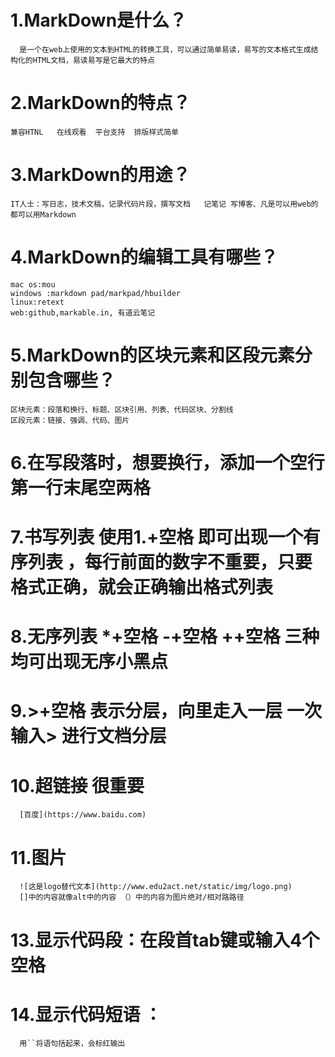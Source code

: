 # 1.MarkDown是什么？
      是一个在web上使用的文本到HTML的转换工具，可以通过简单易读，易写的文本格式生成结构化的HTML文档，易读易写是它最大的特点
# 2.MarkDown的特点？
    兼容HTNL   在线观看  平台支持  排版样式简单
# 3.MarkDown的用途？
    IT人士：写日志，技术文稿，记录代码片段，撰写文档   记笔记 写博客、凡是可以用web的都可以用Markdown
# 4.MarkDown的编辑工具有哪些？
    mac os:mou
    windows :markdown pad/markpad/hbuilder
    linux:retext
    web:github,markable.in, 有道云笔记
# 5.MarkDown的区块元素和区段元素分别包含哪些？
    区块元素：段落和换行、标题、区块引用、列表、代码区块、分割线
    区段元素：链接、强调、代码、图片

# 6.在写段落时，想要换行，添加一个空行   第一行末尾空两格
# 7.书写列表 使用1.+空格 即可出现一个有序列表  ，每行前面的数字不重要，只要格式正确，就会正确输出格式列表
 
# 8.无序列表 *+空格  -+空格  ++空格 三种均可出现无序小黑点
 
 
# 9.>+空格  表示分层，向里走入一层  一次输入> 进行文档分层
 

# 10.超链接 很重要
      [百度](https://www.baidu.com)

# 11.图片
      ![这是logo替代文本](http://www.edu2act.net/static/img/logo.png)
      []中的内容就像alt中的内容 （）中的内容为图片绝对/相对路路径
 
# 13.显示代码段：在段首tab键或输入4个空格
 
# 14.显示代码短语 ：
      用``将语句括起来，会标红输出
 

